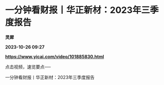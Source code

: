 # 一分钟看财报丨华正新材：2023年三季度报告
**灵犀**

**2023-10-26 09:27**

**https://www.yicai.com/video/101885830.html**

点击视频，速览要点──

一分钟看财报丨华正新材：2023年三季度报告